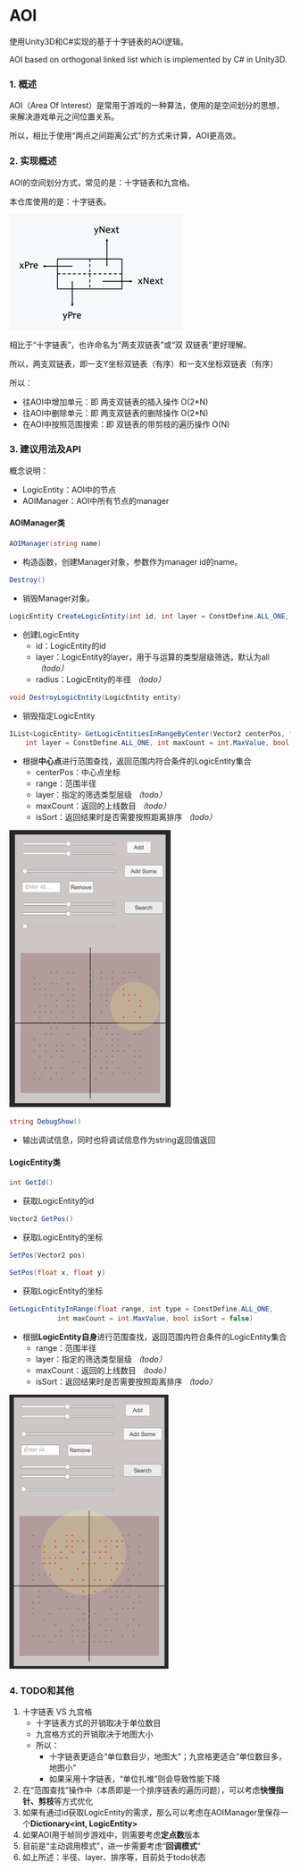 # AOI
使用Unity3D和C#实现的基于十字链表的AOI逻辑。

AOI based on orthogonal linked list which is implemented by C# in Unity3D.

###  1. 概述

AOI（Area Of Interest）是常用于游戏的一种算法，使用的是空间划分的思想，来解决游戏单元之间位置关系。

所以，相比于使用“两点之间距离公式”的方式来计算，AOI更高效。

### 2. 实现概述

AOI的空间划分方式，常见的是：十字链表和九宫格。

本仓库使用的是：十字链表。

<img src="_Images/20201005111331.png" alt="20201005111331" style="zoom:50%;" />

相比于“十字链表”，也许命名为“两支双链表”或“双 双链表”更好理解。

所以，两支双链表，即一支Y坐标双链表（有序）和一支X坐标双链表（有序）

所以：

- 往AOI中增加单元：即 两支双链表的插入操作 O(2*N)
- 往AOI中删除单元：即 两支双链表的删除操作 O(2*N)
- 在AOI中按照范围搜索：即 双链表的带剪枝的遍历操作 O(N) 

### 3. 建议用法及API

概念说明：

- LogicEntity：AOI中的节点
- AOIManager：AOI中所有节点的manager

####  AOIManager类

```c#
AOIManager(string name)
```

- 构造函数，创建Manager对象，参数作为manager id的name。

```c#
Destroy()
```

- 销毁Manager对象。

```c#
LogicEntity CreateLogicEntity(int id, int layer = ConstDefine.ALL_ONE, float radius = 0)
```

- 创建LogicEntity
  - id：LogicEntity的id
  - layer：LogicEntity的layer，用于与运算的类型层级筛选，默认为all *（todo）*
  - radius：LogicEntity的半径 *（todo）*

```c#
void DestroyLogicEntity(LogicEntity entity)
```

- 销毁指定LogicEntity

```c#
IList<LogicEntity> GetLogicEntitiesInRangeByCenter(Vector2 centerPos, float range,
    int layer = ConstDefine.ALL_ONE, int maxCount = int.MaxValue, bool isSort = false)
```

- 根据**中心点**进行范围查找，返回范围内符合条件的LogicEntity集合
  - centerPos：中心点坐标
  - range：范围半径
  - layer：指定的筛选类型层级 *（todo）*
  - maxCount：返回的上线数目 *（todo）*
  - isSort：返回结果时是否需要按照距离排序 *（todo）*

<img src="_Images/20201005092107.png" alt="20201005092107" style="zoom:50%;" />

```c#
string DebugShow()
```

- 输出调试信息，同时也将调试信息作为string返回值返回

#### LogicEntity类

```c#
int GetId()
```

- 获取LogicEntity的id

```c#
Vector2 GetPos()
```

- 获取LogicEntity的坐标

```c#
SetPos(Vector2 pos)
```

```c#
SetPos(float x, float y)
```

- 获取LogicEntity的坐标

```c#
GetLogicEntityInRange(float range, int type = ConstDefine.ALL_ONE,
            int maxCount = int.MaxValue, bool isSort = false)
```

- 根据**LogicEntity自身**进行范围查找，返回范围内符合条件的LogicEntity集合
  - range：范围半径
  - layer：指定的筛选类型层级 *（todo）*
  - maxCount：返回的上线数目 *（todo）*
  - isSort：返回结果时是否需要按照距离排序 *（todo）*

<img src="_Images/20201005091931.png" alt="20201005091931" style="zoom:50%;" />

### 4.  TODO和其他

1. 十字链表 VS 九宫格
   - 十字链表方式的开销取决于单位数目
   - 九宫格方式的开销取决于地图大小
   - 所以：
     - 十字链表更适合“单位数目少，地图大”；九宫格更适合“单位数目多，地图小”
     - 如果采用十字链表，“单位扎堆”则会导致性能下降
2. 在“范围查找”操作中（本质即是一个排序链表的遍历问题），可以考虑**快慢指针、剪枝**等方式优化
3. 如果有通过id获取LogicEntity的需求，那么可以考虑在AOIManager里保存一个**Dictionary<int, LogicEntity>**
4. 如果AOI用于帧同步游戏中，则需要考虑**定点数**版本
5. 目前是“主动调用模式”，进一步需要考虑“**回调模式**”
6. 如上所述：半径、layer、排序等，目前处于todo状态
